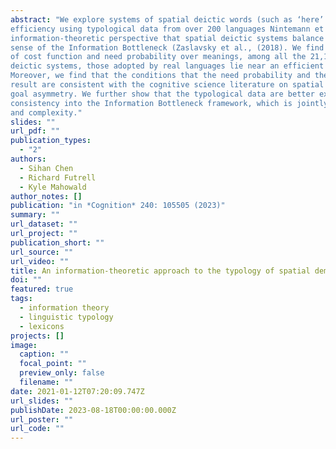 ```yaml
---
abstract: "We explore systems of spatial deictic words (such as ‘here’ and ‘there’) from the perspective of communicative
efficiency using typological data from over 200 languages Nintemann et al. (2020). We argue from an
information-theoretic perspective that spatial deictic systems balance informativity and complexity in the
sense of the Information Bottleneck (Zaslavsky et al., (2018). We find that under an appropriate choice
of cost function and need probability over meanings, among all the 21,146 theoretically possible spatial
deictic systems, those adopted by real languages lie near an efficient frontier of informativity and complexity.
Moreover, we find that the conditions that the need probability and the cost function need to satisfy for this
result are consistent with the cognitive science literature on spatial cognition, especially regarding the source–
goal asymmetry. We further show that the typological data are better explained by introducing a notion of
consistency into the Information Bottleneck framework, which is jointly optimized along with informativity
and complexity."
slides: ""
url_pdf: ""
publication_types:
  - "2"
authors:
  - Sihan Chen
  - Richard Futrell
  - Kyle Mahowald
author_notes: []
publication: "in *Cognition* 240: 105505 (2023)"
summary: ""
url_dataset: ""
url_project: ""
publication_short: ""
url_source: ""
url_video: ""
title: An information-theoretic approach to the typology of spatial demonstratives
doi: ""
featured: true
tags:
  - information theory
  - linguistic typology
  - lexicons
projects: []
image:
  caption: ""
  focal_point: ""
  preview_only: false
  filename: ""
date: 2021-01-12T07:20:09.747Z
url_slides: ""
publishDate: 2023-08-18T00:00:00.000Z
url_poster: ""
url_code: ""
---
```

